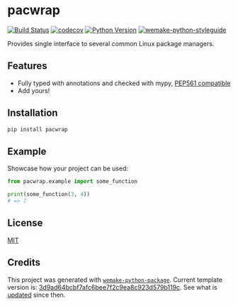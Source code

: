 # pacwrap

[![Build Status](https://github.com/wtfo-guru/pacwrap/workflows/test/badge.svg?branch=main&event=push)](https://github.com/wtfo-guru/pacwrap/actions?query=workflow%3Atest)
[![codecov](https://codecov.io/gh/wtfo-guru/pacwrap/branch/main/graph/badge.svg)](https://codecov.io/gh/wtfo-guru/pacwrap)
[![Python Version](https://img.shields.io/pypi/pyversions/pacwrap.svg)](https://pypi.org/project/pacwrap/)
[![wemake-python-styleguide](https://img.shields.io/badge/style-wemake-000000.svg)](https://github.com/wemake-services/wemake-python-styleguide)

Provides single interface to several common Linux package managers.


## Features

- Fully typed with annotations and checked with mypy, [PEP561 compatible](https://www.python.org/dev/peps/pep-0561/)
- Add yours!


## Installation

```bash
pip install pacwrap
```


## Example

Showcase how your project can be used:

```python
from pacwrap.example import some_function

print(some_function(3, 4))
# => 7
```

## License

[MIT](https://github.com/wtfo-guru/pacwrap/blob/main/LICENSE)


## Credits

This project was generated with [`wemake-python-package`](https://github.com/wemake-services/wemake-python-package). Current template version is: [3d9ad64bcbf7afc6bee7f2c9ea8c923d579b119c](https://github.com/wemake-services/wemake-python-package/tree/3d9ad64bcbf7afc6bee7f2c9ea8c923d579b119c). See what is [updated](https://github.com/wemake-services/wemake-python-package/compare/3d9ad64bcbf7afc6bee7f2c9ea8c923d579b119c...main) since then.
